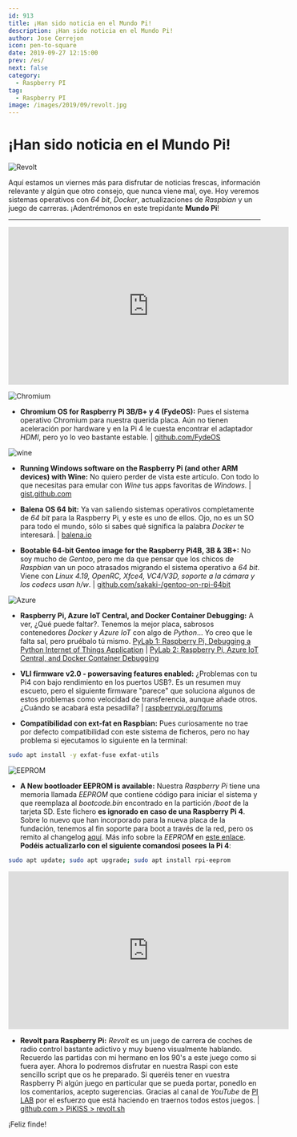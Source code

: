 ```yaml
---
id: 913
title: ¡Han sido noticia en el Mundo Pi!
description: ¡Han sido noticia en el Mundo Pi!
author: Jose Cerrejon
icon: pen-to-square
date: 2019-09-27 12:15:00
prev: /es/
next: false
category:
  - Raspberry PI
tag:
  - Raspberry PI
image: /images/2019/09/revolt.jpg
---
```


# ¡Han sido noticia en el Mundo Pi!

![Revolt](/images/2019/09/revolt.jpg)

Aquí estamos un viernes más para disfrutar de noticias frescas, información relevante y algún que otro consejo, que nunca viene mal, oye. Hoy veremos sistemas operativos con *64 bit*, *Docker*, actualizaciones de *Raspbian* y un juego de carreras. ¡Adentrémonos en este trepidante **Mundo Pi**!

- - -
<iframe width="560" height="315" src="https://www.youtube.com/embed/4su3nr68iX8" frameborder="0" allow="accelerometer; autoplay; encrypted-media; gyroscope; picture-in-picture" allowfullscreen></iframe>

![Chromium](/images/2016/05/chromium_OS.png)

* **Chromium OS for Raspberry Pi 3B/B+ y 4 (FydeOS):** Pues el sistema operativo Chromium para nuestra querida placa. Aún no tienen aceleración por hardware y en la Pi 4 le cuesta encontrar el adaptador *HDMI*, pero yo lo veo bastante estable. | [github.com/FydeOS](https://github.com/FydeOS/chromium_os_for_raspberry_pi/releases)

![wine](/images/2019/09/wine.png)

* **Running Windows software on the Raspberry Pi (and other ARM devices) with Wine:** No quiero perder de vista este artículo. Con todo lo que necesitas para emular con *Wine* tus apps favoritas de *Windows*. | [gist.github.com](https://gist.github.com/MIvanchev/14de59fa2552d315ac74c30cf1c0b01e)

* **Balena OS 64 bit:** Ya van saliendo sistemas operativos completamente de *64 bit* para la Raspberry Pi, y este es uno de ellos. Ojo, no es un SO para todo el mundo, sólo si sabes qué significa la palabra *Docker* te interesará. | [balena.io](https://www.balena.io/os/#download)

* **Bootable 64-bit Gentoo image for the Raspberry Pi4B, 3B & 3B+:** No soy mucho de *Gentoo*, pero me da que pensar que los chicos de *Raspbian* van un poco atrasados migrando el sistema operativo a *64 bit*. Viene con *Linux 4.19, OpenRC, Xfce4, VC4/V3D, soporte a la cámara y los codecs usan h/w*. | [github.com/sakaki-/gentoo-on-rpi-64bit](https://github.com/sakaki-/gentoo-on-rpi-64bit)

![Azure](/images/2019/09/python-loves-vscode-raspberrypi-docker.png)

* **Raspberry Pi, Azure IoT Central, and Docker Container Debugging:** A ver, ¿Qué puede faltar?. Tenemos la mejor placa, sabrosos contenedores *Docker* y *Azure IoT* con algo de *Python*... Yo creo que le falta sal, pero pruébalo tú mismo. [PyLab 1: Raspberry Pi, Debugging a Python Internet of Things Application](https://gloveboxes.github.io/PyLab-1-Debugging-a-Python-Internet-of-Things-Application/) | [PyLab 2: Raspberry Pi, Azure IoT Central, and Docker Container Debugging](https://dev.to/azure/raspberry-pi-azure-iot-central-and-docker-container-debugging-56hn)

* **VLI firmware v2.0 - powersaving features enabled:** ¿Problemas con tu Pi4 con bajo rendimiento en los puertos USB?. Es un resumen muy escueto, pero el siguiente firmware "parece" que soluciona algunos de estos problemas como velocidad de transferencia, aunque añade otros. ¿Cuándo se acabará esta pesadilla? | [raspberrypi.org/forums](https://www.raspberrypi.org/forums/viewtopic.php?f=28&t=250990)

* **Compatibilidad con ext-fat en Raspbian:** Pues curiosamente no trae por defecto compatibilidad con este sistema de ficheros, pero no hay problema si ejecutamos lo siguiente en la terminal:

```bash
sudo apt install -y exfat-fuse exfat-utils
```

![EEPROM](/images/2019/09/eeprom.png)

* **A New bootloader EEPROM is available:** Nuestra *Raspberry Pi* tiene una memoria llamada *EEPROM* que contiene código para iniciar el sistema y que reemplaza al *bootcode.bin* encontrado en la partición */boot* de la tarjeta SD. Este fichero **es ignorado en caso de una Raspberry Pi 4**. Sobre lo nuevo que han incorporado para la nueva placa de la fundación, tenemos al fin soporte para boot a través de la red, pero os remito al changelog [aquí](https://github.com/raspberrypi/rpi-eeprom/blob/master/firmware/release-notes.md). Más info sobre la *EEPROM* en [este enlace](https://www.raspberrypi.org/documentation/hardware/raspberrypi/booteeprom.md). **Podéis actualizarlo con el siguiente comandosi posees la Pi 4**:

```bash
sudo apt update; sudo apt upgrade; sudo apt install rpi-eeprom
```

<iframe width="560" height="315" src="https://www.youtube.com/embed/9NkV9N0aZqU" frameborder="0" allow="accelerometer; autoplay; encrypted-media; gyroscope; picture-in-picture" allowfullscreen></iframe>

* **Revolt para Raspberry Pi:** *Revolt* es un juego de carrera de coches de radio control bastante adictivo y muy bueno visualmente hablando. Recuerdo las partidas con mi hermano en los 90's a este juego como si fuera ayer. Ahora lo podremos disfrutar en nuestra Raspi con este sencillo script que os he preparado. Si queréis tener en vuestra Raspberry Pi algún juego en particular que se pueda portar, ponedlo en los comentarios, acepto sugerencias. Gracias al canal de *YouTube* de [PI LAB](https://www.youtube.com/channel/UCgfQjdc5RceRlTGfuthBs7g) por el esfuerzo que está haciendo en traernos todos estos juegos. | [github.com > PiKISS > revolt.sh](https://github.com/jmcerrejon/PiKISS/blob/master/scripts/games/revolt.sh)

¡Feliz finde!